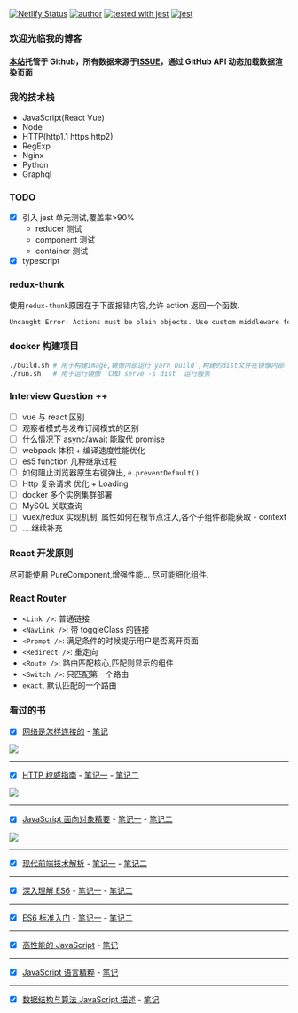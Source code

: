 [![Netlify Status](https://api.netlify.com/api/v1/badges/4a9f79ff-561d-4a0c-9a6b-caad4c398bbe/deploy-status)](https://app.netlify.com/sites/plh-blog/deploys)
[![author](https://img.shields.io/badge/author-peng-blue.svg)](https://github.com/plh97/blog)
[![tested with jest](https://img.shields.io/badge/tested_with-jest-99424f.svg)](https://github.com/facebook/jest)
[![jest](https://jestjs.io/img/jest-badge.svg)](https://github.com/facebook/jest)

### 欢迎光临我的博客

#### [本站](https://plh-blog.netlify.app)托管于 Github，所有数据来源于[ISSUE](https://github.com/plh97/blog/issues)，通过 GitHub API 动态加载数据渲染页面

### 我的技术栈

- JavaScript(React Vue)
- Node
- HTTP(http1.1 https http2)
- RegExp
- Nginx
- Python
- Graphql

### TODO

- [x] 引入 jest 单元测试,覆盖率>90%
  - reducer 测试
  - component 测试
  - container 测试
- [x] typescript

### redux-thunk

使用`redux-thunk`原因在于下面报错内容,允许 action 返回一个函数.

```bash
Uncaught Error: Actions must be plain objects. Use custom middleware for async actions.
```

### docker 构建项目

```bash
./build.sh # 用于构建image,镜像内部运行`yarn build`,构建的dist文件在镜像内部
./run.sh   # 用于运行镜像 `CMD serve -s dist` 运行服务
```

### Interview Question ++

- [ ] vue 与 react 区别
- [ ] 观察者模式与发布订阅模式的区别
- [ ] 什么情况下 async/await 能取代 promise
- [ ] webpack 体积 + 编译速度性能优化
- [ ] es5 function 几种继承过程
- [ ] 如何阻止浏览器原生右键弹出, `e.preventDefault()`
- [ ] Http 复杂请求 优化 + Loading
- [ ] docker 多个实例集群部署
- [ ] MySQL 关联查询
- [ ] vuex/redux 实现机制, 属性如何在根节点注入,各个子组件都能获取 - context
- [ ] ....继续补充

### React 开发原则

尽可能使用 PureComponent,增强性能...
尽可能细化组件.

### React Router

- `<Link />`: 普通链接
- `<NavLink />`: 带 toggleClass 的链接
- `<Prompt />`: 满足条件的时候提示用户是否离开页面
- `<Redirect />`: 重定向
- `<Route />`: 路由匹配核心,匹配则显示的组件
- `<Switch />`: 只匹配第一个路由
- `exact`, 默认匹配的一个路由

### 看过的书

- [x] [网络是怎样连接的](https://book.douban.com/subject/26941639/) - [笔记](https://github.com/plh97/blog/issues/40)

![](https://static.pipk.top/api/public/images/6075462533216409.png)

---

- [x] [HTTP 权威指南](https://book.douban.com/subject/10746113/) - [笔记一](https://github.com/plh97/blog/issues/45) - [笔记二](https://github.com/plh97/blog/issues/52)

![](https://static.pipk.top/api/public/images/2376380500856452.png)

---

- [x] [JavaScript 面向对象精要](https://book.douban.com/subject/26352658/) - [笔记一](https://github.com/plh97/blog/issues/29) - [笔记二](https://github.com/plh97/blog/issues/31)

![](https://static.pipk.top/api/public/images/7833702919612766.png)

---

- [x] [现代前端技术解析](https://book.douban.com/subject/27021790/) - [笔记一](https://github.com/plh97/blog/issues/28) - [笔记二](https://github.com/plh97/blog/issues/58)

---

- [x] [深入理解 ES6](https://book.douban.com/subject/27072230/) - [笔记一](https://github.com/plh97/blog/issues/32) - [笔记二](https://github.com/plh97/blog/issues/51)

---

- [x] [ES6 标准入门](https://book.douban.com/subject/26708954/) - [笔记一](https://github.com/plh97/blog/issues/23) - [笔记二](https://github.com/plh97/blog/issues/26)

---

- [x] [高性能的 JavaScript](https://book.douban.com/subject/5362856/) - [笔记](https://github.com/plh97/blog/issues/15)

---

- [x] [JavaScript 语言精粹](https://book.douban.com/subject/3590768/) - [笔记](https://github.com/plh97/blog/issues/10)

---

- [x] [数据结构与算法 JavaScript 描述](https://book.douban.com/subject/25945449/) - [笔记](https://github.com/plh97/blog/issues/6)
